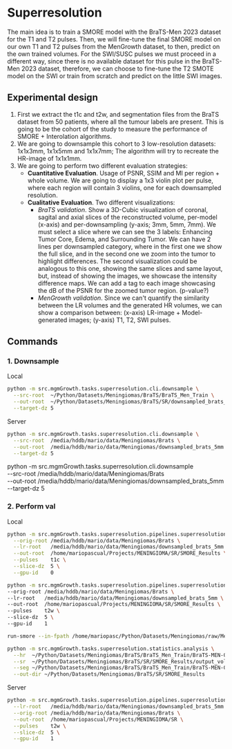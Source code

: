 # Superresolution

The main idea is to train a SMORE model with the BraTS-Men 2023 dataset for the T1 and T2 pulses. Then, we will fine-tune the final SMORE model on our own T1 and T2 pulses from the MenGrowth dataset, to then, predict on the own trained volumes. For the SWI/SUSC pulses we must proceed in a different way, since there is no available dataset for this pulse in the BraTS-Men 2023 dataset, therefore, we can choose to fine-tune the T2 SMOTE model on the SWI or train from scratch and predict on the little SWI images.

## Experimental design

1. First we extract the t1c and t2w, and segmentation files from the BraTS dataset from 50 patients, where all the tumour labels are present. This is going to be the cohort of the study to measure the performance of SMORE + Interolation algorithms.
2. We are going to downsample this cohort to 3 low-resolution datasets: 1x1x3mm, 1x1x5mm and 1x1x7mm; The algorithm will try to recreate the HR-image of 1x1x1mm.
3. We are going to perform two different evaluation strategies:
    - **Cuantitative Evaluation**. Usage of PSNR, SSIM and MI per region + whole volume. We are going to display a 1x3 violin plot per pulse, where each region will contain 3 violins, one for each downsampled resolution.
    - **Cualitative Evaluation**. Two different visualizations:
        - *BraTS validation*. Show a 3D-Cubic visualization of coronal, sagital and axial slices of the reconstructed volume, per-model (x-axis) and per-downsampling (y-axis; 3mm, 5mm, 7mm). We must select a slice where we can see the 3 labels: Enhancing Tumor Core, Edema, and Surrounding Tumor. We can have 2 lines per downsampled category, where in the first one we show the full slice, and in the second one we zoom into the tumor to highlight differences. The second visualization could be analogous to this one, showing the same slices and same layout, but, instead of showing the images, we showcase the intensity difference maps. We can add a tag to each image showcasing the dB of the PSNR for the zoomed tumor region. (p-value?)
        - *MenGrowth validation*. Since we can't quantify the similarity between the LR volumes and the generated HR volumes, we can show a comparison between: (x-axis) LR-image + Model-generated images; (y-axis) T1, T2, SWI pulses.     


## Commands

### 1. Downsample

Local
```bash
python -m src.mgmGrowth.tasks.superresolution.cli.downsample \
  --src-root  ~/Python/Datasets/Meningiomas/BraTS/BraTS_Men_Train \
  --out-root  ~/Python/Datasets/Meningiomas/BraTS/SR/downsampled_brats_5mm \
  --target-dz 5
```
Server
```bash
python -m src.mgmGrowth.tasks.superresolution.cli.downsample \
  --src-root  /media/hddb/mario/data/Meningiomas/Brats \
  --out-root  /media/hddb/mario/data/Meningiomas/downsampled_brats_5mm \
  --target-dz 5
```

python -m src.mgmGrowth.tasks.superresolution.cli.downsample \
  --src-root  /media/hddb/mario/data/Meningiomas/Brats \
  --out-root  /media/hddb/mario/data/Meningiomas/downsampled_brats_5mm \
  --target-dz 5

### 2. Perform val

Local
```bash
python -m src.mgmGrowth.tasks.superresolution.pipelines.superresolution_brats_experiment \
  --orig-root /media/hddb/mario/data/Meningiomas/Brats \
  --lr-root   /media/hddb/mario/data/Meningiomas/downsampled_brats_5mm \
  --out-root  /home/mariopascual/Projects/MENINGIOMA/SR/SMORE_Results \
  --pulses    t1c \
  --slice-dz  5 \
  --gpu-id    0

python -m src.mgmGrowth.tasks.superresolution.pipelines.superresolution_brats_experiment \
--orig-root /media/hddb/mario/data/Meningiomas/Brats \
--lr-root   /media/hddb/mario/data/Meningiomas/downsampled_brats_5mm \
--out-root  /home/mariopascual/Projects/MENINGIOMA/SR/SMORE_Results \
--pulses    t2w \
--slice-dz  5 \
--gpu-id    1

run-smore --in-fpath /home/mariopasc/Python/Datasets/Meningiomas/raw/Meningioma_Adquisition/RM/SUSC/P1/SUSC_P1.nii.gz --out-dir /home/mariopasc/Python/Datasets/Meningiomas/raw/Meningioma_Adquisition/RM/SUSC/P1

python -m src.mgmGrowth.tasks.superresolution.statistics.analysis \
  --hr  ~/Python/Datasets/Meningiomas/BraTS/BraTS_Men_Train/BraTS-MEN-00012-000/BraTS-MEN-00012-000-t1c.nii.gz \
  --sr  ~/Python/Datasets/Meningiomas/BraTS/SR/SMORE_Results/output_volumes/BraTS-MEN-00012-000-t1c.nii.gz \
  --seg ~/Python/Datasets/Meningiomas/BraTS/BraTS_Men_Train/BraTS-MEN-00012-000/BraTS-MEN-00012-000-seg.nii.gz \
  --out-dir ~/Python/Datasets/Meningiomas/BraTS/SR/SMORE_Results
```

Server
```bash
python -m src.mgmGrowth.tasks.superresolution.pipelines.superresolution_brats_experiment \
  --lr-root   /media/hddb/mario/data/Meningiomas/downsampled_brats_5mm \
  --orig-root /media/hddb/mario/data/Meningiomas/Brats \
  --out-root  /home/mariopascual/Projects/MENINGIOMA/SR \
  --pulses    t2w \
  --slice-dz  5 \
  --gpu-id    1
```
